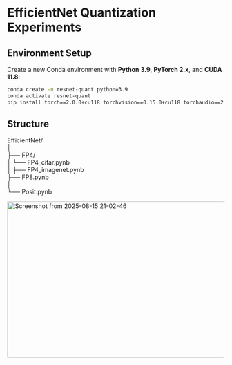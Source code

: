 # EfficientNet Quantization Experiments   

## Environment Setup

Create a new Conda environment with **Python 3.9**, **PyTorch 2.x**, and **CUDA 11.8**:

```bash
conda create -n resnet-quant python=3.9
conda activate resnet-quant
pip install torch==2.0.0+cu118 torchvision==0.15.0+cu118 torchaudio==2.0.0+cu118 --extra-index-url https://download.pytorch.org/whl/cu118
```
## Structure
EfficientNet/  
│  
├── FP4/  
│   └── FP4_cifar.pynb   
│   ├── FP4_imagenet.pynb   
├── FP8.pynb   
│  
└── Posit.pynb   

<img width="1107" height="362" alt="Screenshot from 2025-08-15 21-02-46" src="https://github.com/user-attachments/assets/bfcfe6ec-1593-40b4-8fbc-67cf9ef754af" />
